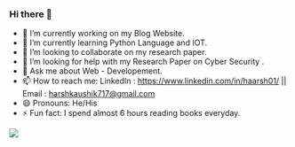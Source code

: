 ### Hi there 👋


- 🔭 I’m currently working on my Blog Website.
- 🌱 I’m currently learning Python Language and IOT.
- 👯 I’m looking to collaborate on my research paper.
- 🤔 I’m looking for help with my Research Paper on Cyber Security .
- 💬 Ask me about Web - Developement.
- 📫 How to reach me: LinkedIn : https://www.linkedin.com/in/haarsh01/ ||  Email : harshkaushik717@gmail.com 
- 😄 Pronouns: He/His
- ⚡ Fun fact: I spend almost 6 hours reading books everyday. 

<img src ="https://github-readme-stats.vercel.app/api?username=haarsh01&&show_icons=true&title_color=ffffff&icon_color=bb2acf&text_color=daf7dc&bg_color=151515" >
